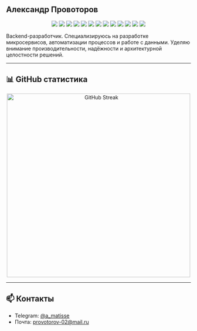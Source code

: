 ## Александр Провоторов

<p align="center">
  <img src="https://img.shields.io/badge/Java-17-blue?logo=java&logoColor=white" />
  <img src="https://img.shields.io/badge/Spring-Framework-6DB33F?logo=spring&logoColor=white" />
  <img src="https://img.shields.io/badge/PostgreSQL-316192?logo=postgresql&logoColor=white" />
  <img src="https://img.shields.io/badge/YDB-005BBB?logoColor=white" />
  <img src="https://img.shields.io/badge/ClickHouse-FFCC00?logo=clickhouse&logoColor=black" />
  <img src="https://img.shields.io/badge/Docker-2496ED?logo=docker&logoColor=white" />
  <img src="https://img.shields.io/badge/Kubernetes-326CE5?logo=kubernetes&logoColor=white" />
  <img src="https://img.shields.io/badge/Apache%20Kafka-231F20?logo=apachekafka&logoColor=white" />
  <img src="https://img.shields.io/badge/gRPC-3E99E6?logo=grpc&logoColor=white" />
  <img src="https://img.shields.io/badge/REST%20API-02569B?logo=http&logoColor=white" />
  <img src="https://img.shields.io/badge/GraphQL-E10098?logo=graphql&logoColor=white" />
  <img src="https://img.shields.io/badge/Telegram%20Bot-26A5E4?logo=telegram&logoColor=white" />
  <img src="https://img.shields.io/badge/Git-F05032?logo=git&logoColor=white" />
</p>

Backend-разработчик. Специализируюсь на разработке микросервисов, автоматизации процессов и работе с данными. Уделяю внимание производительности, надёжности и архитектурной целостности решений.

---

## 📊 GitHub статистика

<p align="center">
  <a href="https://git.io/streak-stats">
    <img width="500" src="https://streak-stats.demolab.com/?user=SeeMemes&theme=dark&hide_title=true" alt="GitHub Streak" />
  </a>
</p>

---

## 📫 Контакты

- Telegram: [@a_matisse](https://t.me/a_matisse)
- Почта: provotorov-02@mail.ru
